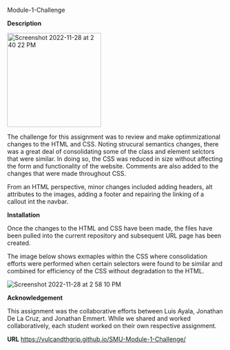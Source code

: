 
Module-1-Challenge

**Description**

<img width="218" alt="Screenshot 2022-11-28 at 2 40 22 PM" src="https://user-images.githubusercontent.com/112414393/204377411-4518c37b-d261-4017-ab4b-12b9b0631c37.png">

The challenge for this assignment was to review and make optimmizational changes to the HTML and CSS. Noting strucural semantics changes, there was a great deal of consolidating some of the class and element selctors that were similar. In doing so, the CSS was reduced in size without affecting the form and functionality of the website. Comments are also added to the changes that were made throughout CSS. 

From an HTML perspective, minor changes included adding headers, alt attributes to the images, adding a footer and repairing the linking of a callout int the navbar.

**Installation**

Once the changes to the HTML and CSS have been made, the files have been pulled into the current repository and subsequent URL page has been created.

The image below shows exmaples within the CSS where consolidation efforts were performed when certain selectors were found to be similar and combined for efficiency of the CSS without degradation to the HTML.

![Screenshot 2022-11-28 at 2 58 10 PM](https://user-images.githubusercontent.com/112414393/204380082-ce144f28-421a-48c0-a28e-eb35fe13ea4c.png)

**Acknowledgement**

This assignment was the collaborative efforts between Luis Ayala, Jonathan De La Cruz, and Jonathan Emmert. While we shared and worked collaboratively, each student worked on their own respective assignment.

**URL**
https://vulcandthgrip.github.io/SMU-Module-1-Challenge/
